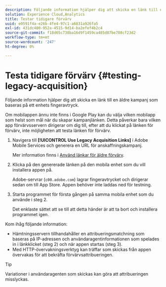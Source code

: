 ```yaml
---
description: Följande information hjälper dig att skicka en länk till en äldre kampanj som baseras på ett enhets fingeravtryck.
solution: Experience Cloud,Analytics
title: Testar tidigare förvärv
uuid: e0591f4a-e26b-4fe4-97c1-a6831a926fa5
exl-id: 431dc400-952a-4515-9d14-ba2efef4b2c4
source-git-commit: f18d65c738ba16d9f1459ca485d87be708cf23d2
workflow-type: tm+mt
source-wordcount: '247'
ht-degree: 0%

---
```


# Testa tidigare förvärv {#testing-legacy-acquisition}

Följande information hjälper dig att skicka en länk till en äldre kampanj som baseras på ett enhets fingeravtryck.

Om mobilappen ännu inte finns i Google Play kan du välja vilken mobilapp som helst som mål när du skapar kampanjlänken. Detta påverkar bara vilken app förvärvsservern dirigerar om dig till, efter att du klickat på länken för förvärv, inte möjligheten att testa länken för förvärv.

1. Navigera till **[!UICONTROL Use Legacy Acquisition Links]** i Adobe Mobile Services och generera en URL för anskaffningskampanj.

   Mer information finns i [Använd länkar för äldre förvärv](/help/using/acquisition-main/c-marketing-links-builder/t-create-edit-adobe-links/c-use-legacy-acquisition-links/c-use-legacy-acquisition-links.md).

1. Klicka på den genererade länken på den mobila enhet som du vill installera appen på.

   Adobe-servrar (`c00.adobe.com`) lagrar fingeravtrycket och dirigerar sedan om till App Store. Appen behöver inte laddas ned för testning.

1. Starta programmet för första gången på samma mobila enhet som du använde i steg 2.

   Det enklaste sättet att se till att detta händer är att ta bort och installera programmet igen.

Kom ihåg följande information:

* Hämtningsservern tillhandahåller en attribueringsmatchning som baseras på IP-adressen och användaragentinformationen som spelades in i länkklicket (steg 2) och när appen startas (steg 3).
* Med HTTP-övervakningsverktyg kan träffar som skickas från appen övervakas för att bekräfta förvärvsattribueringen.

>[!TIP]
>
>Variationer i användaragenten som skickas kan göra att attribueringen misslyckas.
